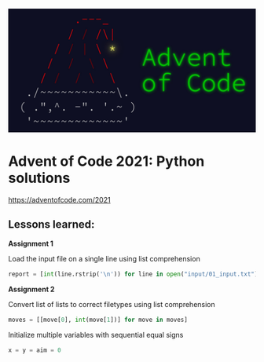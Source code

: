 ![](input/advent%20of%20code.jpg)
# Advent of Code 2021: Python solutions
https://adventofcode.com/2021

## Lessons learned:
**Assignment 1** 

Load the input file on a single line using list comprehension
```python
report = [int(line.rstrip('\n')) for line in open("input/01_input.txt")]
```

**Assignment 2** 

Convert list of lists to correct filetypes using list comprehension
```python
moves = [[move[0], int(move[1])] for move in moves]
```

Initialize multiple variables with sequential equal signs 
```python
x = y = aim = 0
```